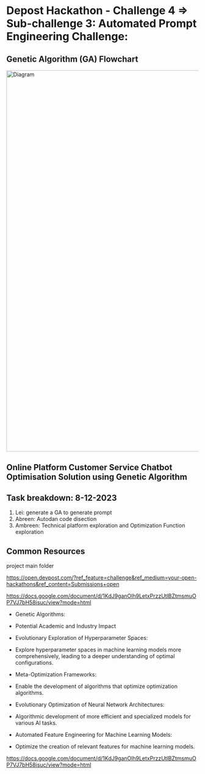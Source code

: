 # Depost Hackathon - Challenge 4 => Sub-challenge 3:  Automated Prompt Engineering Challenge:

## Genetic Algorithm (GA) Flowchart 

<img width="1000" alt="Diagram" src="https://github.com/AbrrenC/Depost_Hackathon/assets/54808990/84d341dc-3699-4734-84b7-571bec8d804a">

## Online Platform Customer Service Chatbot Optimisation Solution using Genetic Algorithm

## Task breakdown: 8-12-2023

1. Lei:  generate a GA to generate prompt
2. Abreen: Autodan code disection
3. Ambreen: Technical platform exploration and Optimization Function exploration


## Common Resources 
project main folder 

https://open.devpost.com/?ref_feature=challenge&ref_medium=your-open-hackathons&ref_content=Submissions+open

https://docs.google.com/document/d/1KdJ9ganOlh9LetxPrzzUtlBZtmsmuOP7VJ7bH58isuc/view?mode=html


* Genetic Algorithms:

* Potential Academic and Industry Impact

* Evolutionary Exploration of Hyperparameter Spaces:

* Explore hyperparameter spaces in machine learning models more comprehensively, leading to a deeper understanding of optimal configurations.

* Meta-Optimization Frameworks:

* Enable the development of algorithms that optimize optimization algorithms.

* Evolutionary Optimization of Neural Network Architectures:

* Algorithmic development of more efficient and specialized models for various AI tasks.

* Automated Feature Engineering for Machine Learning Models:
* Optimize the creation of relevant features for machine learning models.


https://docs.google.com/document/d/1KdJ9ganOlh9LetxPrzzUtlBZtmsmuOP7VJ7bH58isuc/view?mode=html




